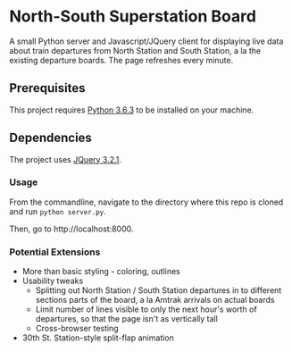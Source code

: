 # North-South Superstation Board

A small Python server and Javascript/JQuery client for displaying live data about train departures from North Station and South Station, a la the existing departure boards. The page refreshes every minute.

## Prerequisites

This project requires [Python 3.6.3](https://www.python.org/downloads/) to be installed on your machine.

## Dependencies

The project uses [JQuery 3.2.1](https://code.jquery.com/jquery-3.2.1.js).

### Usage

From the commandline, navigate to the directory where this repo is cloned and run `python server.py`.

Then, go to http://localhost:8000.

### Potential Extensions

* More than basic styling - coloring, outlines
* Usability tweaks
   * Splitting out North Station / South Station departures in to different sections parts of the board, a la Amtrak arrivals on actual boards
   * Limit number of lines visible to only the next hour's worth of departures, so that the page isn't as vertically tall
   * Cross-browser testing
* 30th St. Station-style split-flap animation